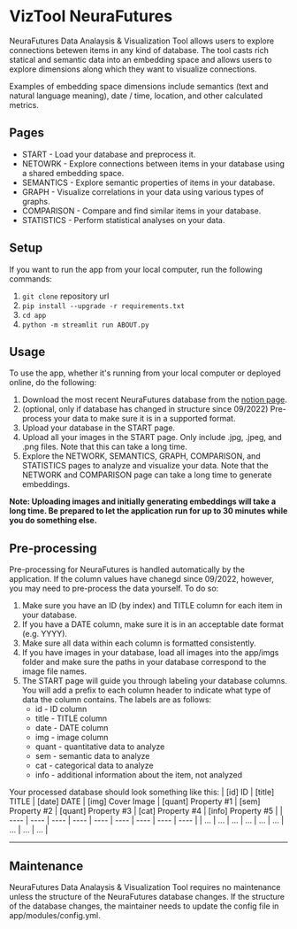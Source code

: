 # VizTool NeuraFutures

NeuraFutures Data Analaysis & Visualization Tool allows users to explore connections betewen items in any kind of database. The tool casts rich statical and semantic data into an embedding space and allows users to explore dimensions along which they want to visualize connections.

Examples of embedding space dimensions include semantics (text and natural language meaning), date / time, location, and other calculated metrics.

## Pages
* START - Load your database and preprocess it.
* NETOWRK - Explore connections between items in your database using a shared embedding space.
* SEMANTICS - Explore semantic properties of items in your database.
* GRAPH - Visualize correlations in your data using various types of graphs.
* COMPARISON - Compare and find similar items in your database.
* STATISTICS - Perform statistical analyses on your data.

## Setup
If you want to run the app from your local computer, run the following commands:
1. ```git clone``` repository url
2. ```pip install --upgrade -r requirements.txt```
3. ```cd app```
4. ```python -m streamlit run ABOUT.py```

## Usage
To use the app, whether it's running from your local computer or deployed online, do the following:
1. Download the most recent NeuraFutures database from the [notion page](https://www.notion.so/140058b1791b419894779170b29d1271?v=ce87848b9d4741b4b7ed4b310334d032).
2. (optional, only if database has changed in structure since 09/2022) Pre-process your data to make sure it is in a supported format.
3. Upload your database in the START page.
4. Upload all your images in the START page. Only include .jpg, .jpeg, and .png files. Note that this can take a long time.
5. Explore the NETWORK, SEMANTICS, GRAPH, COMPARISON, and STATISTICS pages to analyze and visualize your data. Note that the NETWORK and COMPARISON page can take a long time to generate embeddings.

**Note: Uploading images and initially generating embeddings will take a long time. Be prepared to let the application run for up to 30 minutes while you do something else.**

## Pre-processing
Pre-processing for NeuraFutures is handled automatically by the application. If the column values have chanegd since 09/2022, however, you may need to pre-process the data yourself. To do so:
1. Make sure you have an ID (by index) and TITLE column for each item in your database.
2. If you have a DATE column, make sure it is in an acceptable date format (e.g. YYYY).
3. Make sure all data within each column is formatted consistently.
4. If you have images in your database, load all images into the app/imgs folder and make sure the paths in your database correspond to the image file names.
5. The START page will guide you through labeling your database columns. You will add a prefix to each column header to indicate what type of data the column contains. The labels are as follows:
    * id - ID column
    * title - TITLE column
    * date - DATE column
    * img - image column
    * quant - quantitative data to analyze
    * sem - semantic data to analyze
    * cat - categorical data to analyze
    * info - additional information about the item, not analyzed

Your processed database should look something like this:
| [id] ID | [title] TITLE | [date] DATE | [img] Cover Image | [quant] Property #1 | [sem] Property #2 | [quant] Property #3 | [cat] Property #4 | [info] Property #5 |
| ---- | ---- | ---- | ---- | ---- | ---- | ---- | ---- | ---- |
| ... | ... | ... | ... | ... | ... | ... | ... | ... |

---

## Maintenance
NeuraFutures Data Analaysis & Visualization Tool requires no maintenance unless the structure of the NeuraFutures database changes. If the structure of the database changes, the maintainer needs to update the config file in app/modules/config.yml. 